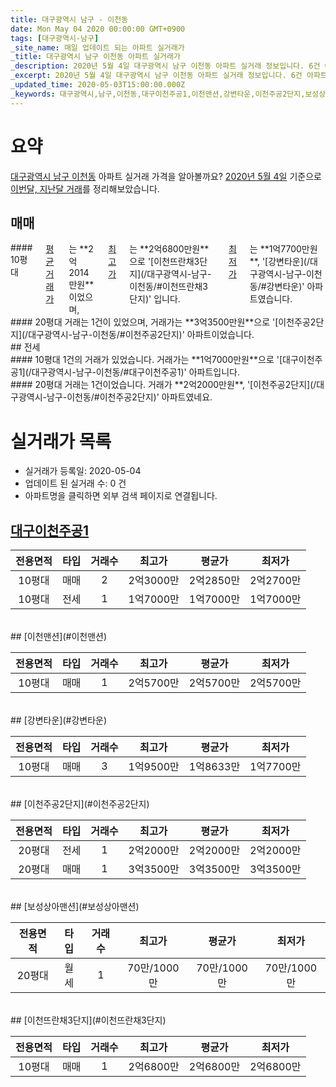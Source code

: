 ```yaml
---
title: 대구광역시 남구 - 이천동
date: Mon May 04 2020 00:00:00 GMT+0900
tags: [대구광역시-남구]
_site_name: 매일 업데이트 되는 아파트 실거래가
_title: 대구광역시 남구 이천동 아파트 실거래가
_description: 2020년 5월 4일 대구광역시 남구 이천동 아파트 실거래 정보입니다. 6건 아파트 정보가 있습니다.
_excerpt: 2020년 5월 4일 대구광역시 남구 이천동 아파트 실거래 정보입니다. 6건 아파트 정보가 있습니다.
_updated_time: 2020-05-03T15:00:00.000Z
_keywords: 대구광역시,남구,이천동,대구이천주공1,이천맨션,강변타운,이천주공2단지,보성상아맨션,이천뜨란채3단지
---
```





# 요약
<ins>대구광역시 남구 이천동</ins> 아파트 실거래 가격을 알아볼까요? <ins>2020년 5월 4일</ins> 기준으로 <ins>이번달, 지난달 거래</ins>를 정리해보았습니다.

## 매매
<div class="container">
<div class="six columns" markdown="1">
#### 10평대
<ins>평균 거래가</ins>는 **2억2014만원**이었으며, <ins>최고가</ins>는 **2억6800만원**으로 '[이천뜨란채3단지](/대구광역시-남구-이천동/#이천뜨란채3단지)' 입니다. <ins>최저가</ins>는 **1억7700만원**, '[강변타운](/대구광역시-남구-이천동/#강변타운)' 아파트였습니다.
</div>
<div class="six columns" markdown="1">
#### 20평대
거래는 1건이 있었으며, 거래가는 **3억3500만원**으로 '[이천주공2단지](/대구광역시-남구-이천동/#이천주공2단지)' 아파트이었습니다.
</div>
</div>
## 전세
<div class="container">
<div class="six columns" markdown="1">
#### 10평대
1건의 거래가 있었습니다. 거래가는 **1억7000만원**으로 '[대구이천주공1](/대구광역시-남구-이천동/#대구이천주공1)' 아파트입니다.
</div>
<div class="six columns" markdown="1">
#### 20평대
거래는 1건이었습니다. 거래가 **2억2000만원**, '[이천주공2단지](/대구광역시-남구-이천동/#이천주공2단지)' 아파트였네요.
</div>
</div>



# 실거래가 목록
- 실거래가 등록일: 2020-05-04
- 업데이트 된 실거래 수: 0 건
- 아파트명을 클릭하면 외부 검색 페이지로 연결됩니다.

## [대구이천주공1](#대구이천주공1)

|전용면적|타입|거래수|최고가|평균가|최저가|
|:---:|:---:|:---:|:---:|:---:|:---:|
|10평대|<span class="deal-type-1">매매</span>|2|2억3000만|2억2850만|2억2700만|
|10평대|<span class="deal-type-2">전세</span>|1|1억7000만|1억7000만|1억7000만|

<br/>
## [이천맨션](#이천맨션)

|전용면적|타입|거래수|최고가|평균가|최저가|
|:---:|:---:|:---:|:---:|:---:|:---:|
|10평대|<span class="deal-type-1">매매</span>|1|2억5700만|2억5700만|2억5700만|

<br/>
## [강변타운](#강변타운)

|전용면적|타입|거래수|최고가|평균가|최저가|
|:---:|:---:|:---:|:---:|:---:|:---:|
|10평대|<span class="deal-type-1">매매</span>|3|1억9500만|1억8633만|1억7700만|

<br/>
## [이천주공2단지](#이천주공2단지)

|전용면적|타입|거래수|최고가|평균가|최저가|
|:---:|:---:|:---:|:---:|:---:|:---:|
|20평대|<span class="deal-type-2">전세</span>|1|2억2000만|2억2000만|2억2000만|
|20평대|<span class="deal-type-1">매매</span>|1|3억3500만|3억3500만|3억3500만|

<br/>
## [보성상아맨션](#보성상아맨션)

|전용면적|타입|거래수|최고가|평균가|최저가|
|:---:|:---:|:---:|:---:|:---:|:---:|
|20평대|<span class="deal-type-3">월세</span>|1|70만/1000만|70만/1000만|70만/1000만|

<br/>
## [이천뜨란채3단지](#이천뜨란채3단지)

|전용면적|타입|거래수|최고가|평균가|최저가|
|:---:|:---:|:---:|:---:|:---:|:---:|
|10평대|<span class="deal-type-1">매매</span>|1|2억6800만|2억6800만|2억6800만|

<br/>



